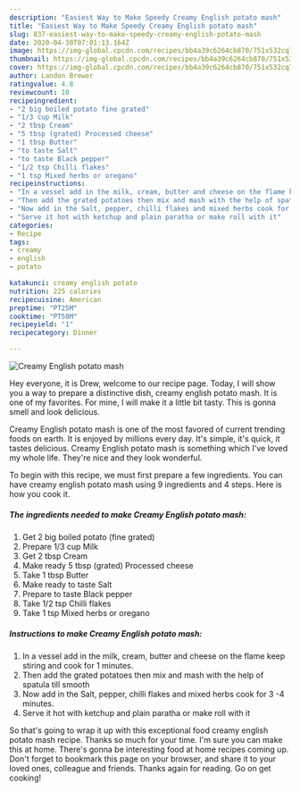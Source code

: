 ```yaml
---
description: "Easiest Way to Make Speedy Creamy English potato mash"
title: "Easiest Way to Make Speedy Creamy English potato mash"
slug: 837-easiest-way-to-make-speedy-creamy-english-potato-mash
date: 2020-04-30T07:01:13.164Z
image: https://img-global.cpcdn.com/recipes/bb4a39c6264cb870/751x532cq70/creamy-english-potato-mash-recipe-main-photo.jpg
thumbnail: https://img-global.cpcdn.com/recipes/bb4a39c6264cb870/751x532cq70/creamy-english-potato-mash-recipe-main-photo.jpg
cover: https://img-global.cpcdn.com/recipes/bb4a39c6264cb870/751x532cq70/creamy-english-potato-mash-recipe-main-photo.jpg
author: Landon Brewer
ratingvalue: 4.8
reviewcount: 10
recipeingredient:
- "2 big boiled potato fine grated"
- "1/3 cup Milk"
- "2 tbsp Cream"
- "5 tbsp (grated) Processed cheese"
- "1 tbsp Butter"
- "to taste Salt"
- "to taste Black pepper"
- "1/2 tsp Chilli flakes"
- "1 tsp Mixed herbs or oregano"
recipeinstructions:
- "In a vessel add in the milk, cream, butter and cheese on the flame keep stiring and cook for 1 minutes."
- "Then add the grated potatoes then mix and mash with the help of spatula till smooth"
- "Now add in the Salt, pepper, chilli flakes and mixed herbs cook for 3 -4 minutes."
- "Serve it hot with ketchup and plain paratha or make roll with it"
categories:
- Recipe
tags:
- creamy
- english
- potato

katakunci: creamy english potato 
nutrition: 225 calories
recipecuisine: American
preptime: "PT25M"
cooktime: "PT58M"
recipeyield: "1"
recipecategory: Dinner

---
```



![Creamy English potato mash](https://img-global.cpcdn.com/recipes/bb4a39c6264cb870/751x532cq70/creamy-english-potato-mash-recipe-main-photo.jpg)

Hey everyone, it is Drew, welcome to our recipe page. Today, I will show you a way to prepare a distinctive dish, creamy english potato mash. It is one of my favorites. For mine, I will make it a little bit tasty. This is gonna smell and look delicious.



Creamy English potato mash is one of the most favored of current trending foods on earth. It is enjoyed by millions every day. It's simple, it's quick, it tastes delicious. Creamy English potato mash is something which I've loved my whole life. They're nice and they look wonderful.


To begin with this recipe, we must first prepare a few ingredients. You can have creamy english potato mash using 9 ingredients and 4 steps. Here is how you cook it.

<!--inarticleads1-->

##### The ingredients needed to make Creamy English potato mash:

1. Get 2 big boiled potato (fine grated)
1. Prepare 1/3 cup Milk
1. Get 2 tbsp Cream
1. Make ready 5 tbsp (grated) Processed cheese
1. Take 1 tbsp Butter
1. Make ready to taste Salt
1. Prepare to taste Black pepper
1. Take 1/2 tsp Chilli flakes
1. Take 1 tsp Mixed herbs or oregano




<!--inarticleads2-->

##### Instructions to make Creamy English potato mash:

1. In a vessel add in the milk, cream, butter and cheese on the flame keep stiring and cook for 1 minutes.
1. Then add the grated potatoes then mix and mash with the help of spatula till smooth
1. Now add in the Salt, pepper, chilli flakes and mixed herbs cook for 3 -4 minutes.
1. Serve it hot with ketchup and plain paratha or make roll with it




So that's going to wrap it up with this exceptional food creamy english potato mash recipe. Thanks so much for your time. I'm sure you can make this at home. There's gonna be interesting food at home recipes coming up. Don't forget to bookmark this page on your browser, and share it to your loved ones, colleague and friends. Thanks again for reading. Go on get cooking!
